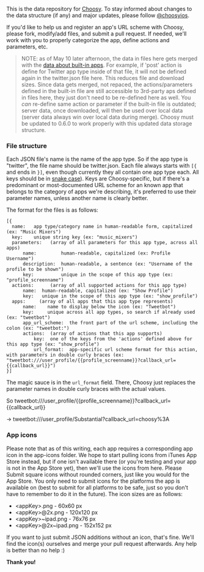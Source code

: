This is the data repository for [Choosy](https://github.com/substantial/choosy). To stay informed about changes to the data structure (if any) and major updates, please follow [@choosyios](http://www.twitter.com/choosyios).

If you'd like to help us and register an app's URL scheme with Choosy, please fork, modify/add files, and submit a pull request. If needed, we'll work with you to properly categorize the app, define actions and parameters, etc.

> NOTE: as of May 10 later afternoon, the data in files here gets merged with the [data about built-in apps](https://github.com/substantial/choosy/blob/master/Choosy/Resources/systemAppTypes.json). For example, if 'post' action is define for Twitter app type inside of that file, it will not be defined again in the twitter.json file here. This reduces file and download sizes. Since data gets merged, not repaced, the actions/parameters defined in the built-in file are still accessible to 3rd-party aps defined in files here, they just don't need to be re-defined here as well. You _can_ re-define same action or parameter if the built-in file is outdated; server data, once downloaded, will then be used over local data (server data always win over local data during merge). Choosy must be updated to 0.6.0 to work properly with this updated data storage structure.

### File structure

Each JSON file's name is the name of the app type. So if the app type is "twitter", the file name should be twitter.json. Each file always starts with `[{` and ends in `}]`, even though currently they all contain one app type each. All keys should be in [snake case](http://en.wikipedia.org/wiki/Snake_case)). Keys are Choosy-specific, but if there's a predominant or most-documented URL scheme for an known app that belongs to the category of apps we're describing, it's preferred to use their parameter names, unless another name is clearly better.

The format for the files is as follows:

```
[{
  name:   app type/category name in human-readable form, capitalized (ex: "Music Mixers")
  key:    unique string key (ex: "music_mixers")
  parameters:   (array of all parameters for this app type, across all apps)
      name:         human-readable, capitalized (ex: Profile Username")
      description:  human-readable, a sentence (ex: "Username of the profile to be shown")
      key:          unique in the scope of this app type (ex: "profile_screenname")
  actions:      (array of all supported actions for this app type)
      name:  human-readable, capitalized (ex: "Show Profile")
      key:   unique in the scope of this app type (ex: "show_profile")
  apps:     (array of all apps that this app type represents)
      name:    name to display below the icon (ex: "Tweetbot")
      key:     unique across all app types, so search if already used (ex: "tweetbot")
      app_url_scheme:  the front part of the url scheme, including the colon (ex: "tweetbot:")
      actions:  (array of actions that this app supports)
          key:  one of the keys from the 'actions' defined above for this app type (ex: "show_profile")
          url_format:  app-specific url scheme format for this action, with parameters in double curly braces (ex: "tweetbot:///user_profile/{{profile_screenname}}?callback_url={{callback_url}}")
}]
```

The magic sauce is in the `url_format` field. There, Choosy just replaces the parameter names in double curly braces with the actual values. 

So tweetbot:///user_profile/{{profile_screenname}}?callback_url={{callback_url}}

-> tweetbot:///user_profile/Substantial?callback_url=choosy%3A

### App icons

Please note that as of this writing, each app requires a corresponding app icon in the app-icons folder. We hope to start pulling icons from iTunes App Store instead, but if one isn't available there (or you're testing and your app is not in the App Store yet), then we'll use the icons from here. Please Submit square icons without rounded corners, just like you would for the App Store. You only need to submit icons for the platforms the app is available on (best to submit for all platforms to be safe, just so you don't have to remember to do it in the future). The icon sizes are as follows:

* \<appKey\>.png - 60x60 px
* \<appKey\>@2x.png - 120x120 px
* \<appKey\>~ipad.png - 76x76 px
* \<appKey\>@2x~ipad.png - 152x152 px

If you want to just submit JSON additions without an icon, that's fine. We'll find the icon(s) ourselves and merge your pull request afterwards. Any help is better than no help :)



**Thank you!**

